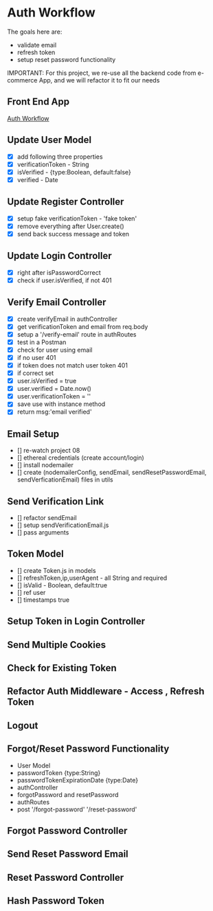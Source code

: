 # Auth Workflow

The goals here are:

- validate email
- refresh token
- setup reset password functionality

IMPORTANT: For this project, we re-use all the backend code from
             e-commerce App, and we will refactor it to fit our needs

## Front End App

[Auth Workflow](https://react-node-user-workflow-front-end.netlify.app/)

## Update User Model

- [x] add following three properties
- [x] verificationToken - String
- [x] isVerified - {type:Boolean, default:false}
- [x] verified - Date

## Update Register Controller

- [x] setup fake verificationToken - 'fake token'
- [x] remove everything after User.create()
- [x] send back success message and token

## Update Login Controller

- [x] right after isPasswordCorrect
- [x] check if user.isVerified, if not 401

## Verify Email Controller

- [x] create verifyEmail in authController
- [x] get verificationToken and email from req.body
- [x] setup a '/verify-email' route in authRoutes
- [x] test in a Postman
- [x] check for user using email
- [x] if no user 401
- [x] if token does not match user token 401
- [x] if correct set
- [x] user.isVerified = true
- [x] user.verified = Date.now()
- [x] user.verificationToken = ''
- [x] save use with instance method
- [x] return msg:'email verified'

## Email Setup

- [] re-watch project 08
- [] ethereal credentials (create account/login)
- [] install nodemailer
- [] create (nodemailerConfig, sendEmail,
  sendResetPasswordEmail, sendVerficationEmail) files in utils

## Send Verification Link

- [] refactor sendEmail
- [] setup sendVerificationEmail.js
- [] pass arguments

## Token Model

- [] create Token.js in models
- [] refreshToken,ip,userAgent - all String and required
- [] isValid - Boolean, default:true
- [] ref user
- [] timestamps true

## Setup Token in Login Controller

## Send Multiple Cookies

## Check for Existing Token

## Refactor Auth Middleware - Access , Refresh Token

## Logout

## Forgot/Reset Password Functionality

- User Model
- passwordToken {type:String}
- passwordTokenExpirationDate {type:Date}
- authController
- forgotPassword and resetPassword
- authRoutes
- post '/forgot-password' '/reset-password'

## Forgot Password Controller

## Send Reset Password Email

## Reset Password Controller

## Hash Password Token
